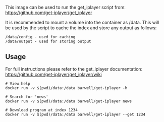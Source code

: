 This image can be used to run the get_iplayer script from: https://github.com/get-iplayer/get_iplayer

It is recommended to mount a volume into the container as /data. This will be used by the script to cache the index and store any output as follows:
```
/data/config - used for caching
/data/output - used for storing output
```

## Usage

For full instructions please refer to the get_iplayer documentation: https://github.com/get-iplayer/get_iplayer/wiki

```
# View help
docker run -v $(pwd)/data:/data barwell/get-iplayer -h

# Search for 'news'
docker run -v $(pwd)/data:/data barwell/get-iplayer news

# Download program at index 1234
docker run -v $(pwd)/data:/data barwell/get-iplayer --get 1234
```
